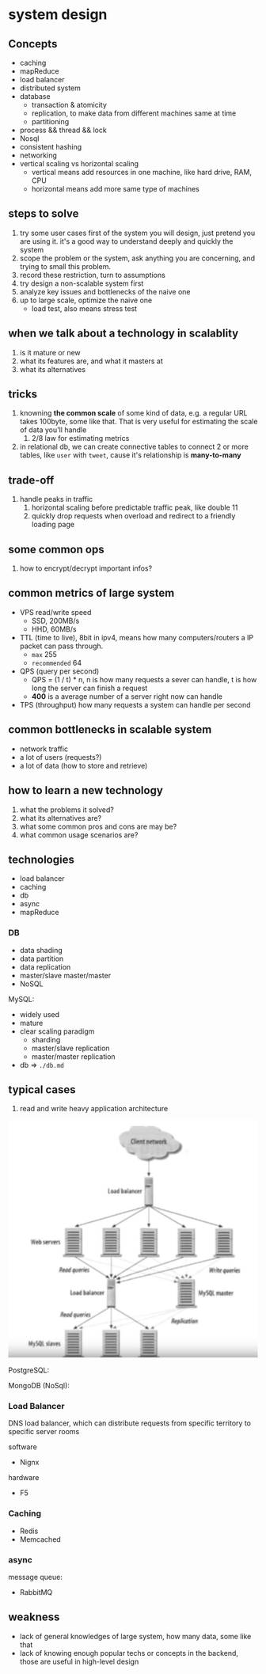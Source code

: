 # system design

## Concepts 

- caching
- mapReduce
- load balancer
- distributed system
- database
    - transaction & atomicity
    - replication, to make data from different machines same at time
    - partitioning 
- process && thread && lock
- Nosql
- consistent hashing
- networking
- vertical scaling vs horizontal scaling
    - vertical means add resources in one machine, like hard drive, RAM, CPU
    - horizontal means add more same type of machines

## steps to solve

1. try some user cases first of the system you will design, just pretend you are using it. it's a good way to understand deeply and quickly the system
2. scope the problem or the system, ask anything you are concerning, and trying to small this problem.
3. record these restriction, turn to assumptions
4. try design a non-scalable system first
5. analyze key issues and bottlenecks of the naive one
6. up to large scale, optimize the naive one
    - load test, also means stress test

## when we talk about a technology in scalablity

1. is it mature or new
2. what its features are, and what it masters at
3. what its alternatives

## tricks

1. knowning **the common scale** of some kind of data, e.g. a regular URL takes 100byte, some like that. That is very useful for estimating the scale of data you'll handle
    1. 2/8 law for estimating metrics
2. in relational db, we can create connective tables to connect 2 or more tables, like `user` with `tweet`, cause it's relationship is **many-to-many**

## trade-off

1. handle peaks in traffic
    1. horizontal scaling before predictable traffic peak, like double 11
    2. quickly drop requests when overload and redirect to a friendly loading page

## some common ops

1. how to encrypt/decrypt important infos?

## common metrics of large system

- VPS read/write speed
    - SSD, 200MB/s
    - HHD, 60MB/s
- TTL (time to live), 8bit in ipv4, means how many computers/routers a IP packet can pass through. 
    - `max` 255
    - `recommended` 64
- QPS (query per second)
    - QPS = (1 / t) * n, n is how many requests a sever can handle, t is how long the server can finish a request
    - **400** is a average number of a server right now can handle
- TPS (throughput) how many requests a system can handle per second

## common bottlenecks in scalable system

- network traffic
- a lot of users (requests?)
- a lot of data (how to store and retrieve)

## how to learn a new technology

1. what the problems it solved?
2. what its alternatives are?
3. what some common pros and cons are may be?
4. what common usage scenarios are?

## technologies

- load balancer
- caching
- db
- async
- mapReduce

### DB

- data shading
- data partition
- data replication
- master/slave master/master
- NoSQL

MySQL:

- widely used
- mature
- clear scaling paradigm
    - sharding
    - master/slave replication
    - master/master replication
- db => `./db.md`

## typical cases

1. read and write heavy application architecture

![img](./img/read_write_heavy_architecture.png)

PostgreSQL:

MongoDB (NoSql):

### Load Balancer

DNS load balancer, which can distribute requests from specific territory to specific server rooms

software

- Nignx

hardware

- F5


### Caching

- Redis
- Memcached

### async

message queue:

- RabbitMQ

## weakness

- lack of general knowledges of large system, how many data, some like that
- lack of knowing enough popular techs or concepts in the backend, those are useful in high-level design